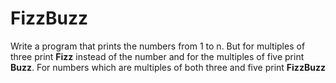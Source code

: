 # FizzBuzz
Write a program that prints the numbers from 1 to n. 
But for multiples of three print **Fizz** instead of the 
number and for the multiples of five print **Buzz**. For 
numbers which are multiples of both three and five print **FizzBuzz**

